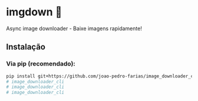 # imgdown 📸

Async image downloader - Baixe imagens rapidamente!

## Instalação

### Via pip (recomendado):
```bash
pip install git+https://github.com/joao-pedro-farias/image_downloader_cli.git
# image_downloader_cli
# image_downloader_cli
# image_downloader_cli

